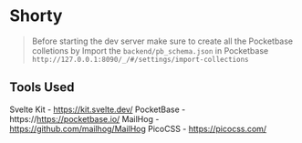 # Shorty


> Before starting the dev server make sure to create all the Pocketbase colletions by Import the `backend/pb_schema.json` in Pocketbase `http://127.0.0.1:8090/_/#/settings/import-collections`

## Tools Used

Svelte Kit - https://kit.svelte.dev/
PocketBase - https://https://pocketbase.io/
MailHog - https://github.com/mailhog/MailHog
PicoCSS - https://picocss.com/
